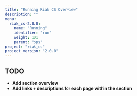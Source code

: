 ```yaml
---
title: "Running Riak CS Overview"
description: ""
menu:
  riak_cs-2.0.0:
    name: "Running"
    identifier: "run"
    weight: 101
    parent: "ops"
project: "riak_cs"
project_version: "2.0.0"
---
```


## TODO

- **Add section overview**
- **Add links + descriptions for each page within the section**
